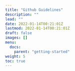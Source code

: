 ```yaml
---
title: "Github Guidelines"
description: ""
lead: ""
date: 2022-01-14T00:21:01Z
lastmod: 2022-01-14T00:21:01Z
draft: false
images: []
menu: 
  docs:
    parent: "getting-started"
weight: 5
toc: true
---
```

